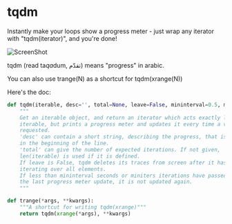 tqdm
====

Instantly make your loops show a progress meter - just wrap any iterator with "tqdm(iterator)", and you're done!

![ScreenShot](https://i.imgur.com/he9Aw5C.gif)

tqdm (read ta<i>qa</i>dum, تقدّم) means "progress" in arabic.

You can also use trange(N) as a shortcut for tqdm(xrange(N))

Here's the doc:

```python
def tqdm(iterable, desc='', total=None, leave=False, mininterval=0.5, miniters=1):
    """
    Get an iterable object, and return an iterator which acts exactly like the
    iterable, but prints a progress meter and updates it every time a value is
    requested.
    'desc' can contain a short string, describing the progress, that is added
    in the beginning of the line.
    'total' can give the number of expected iterations. If not given,
    len(iterable) is used if it is defined.
    If leave is False, tqdm deletes its traces from screen after it has finished
    iterating over all elements.
    If less than mininterval seconds or miniters iterations have passed since
    the last progress meter update, it is not updated again.
    """

def trange(*args, **kwargs):
    """A shortcut for writing tqdm(xrange)"""
    return tqdm(xrange(*args), **kwargs)
```
